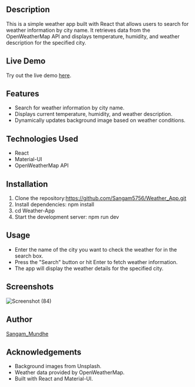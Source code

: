 ## Description

This is a simple weather app built with React that allows users to search for weather information by city name. It retrieves data from the OpenWeatherMap API and displays temperature, humidity, and weather description for the specified city.

## Live Demo

Try out the live demo [here](https://weather-app-weor.onrender.com/).

## Features

- Search for weather information by city name.
- Displays current temperature, humidity, and weather description.
- Dynamically updates background image based on weather conditions.

## Technologies Used

- React
- Material-UI
- OpenWeatherMap API

## Installation

1. Clone the repository:https://github.com/Sangam5756/Weather_App.git
2. Install dependencies: npm install
3. cd Weather-App
4. Start the development server: npm run dev


## Usage

- Enter the name of the city you want to check the weather for in the search box.
- Press the "Search" button or hit Enter to fetch weather information.
- The app will display the weather details for the specified city.

## Screenshots

![Screenshot (84)](https://github.com/Sangam5756/Weather_App/assets/132483734/d6fa3c70-e6f7-498e-8bca-5d8f7881249b)


## Author

[Sangam_Mundhe](https://github.com/Sangam5756)

## Acknowledgements

- Background images from Unsplash.
- Weather data provided by OpenWeatherMap.
- Built with React and Material-UI.




